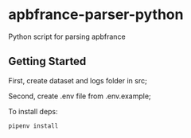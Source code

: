 # apbfrance-parser-python

Python script for parsing apbfrance

## Getting Started

First, create dataset and logs folder in src;

Second, create .env file from .env.example;

To install deps:

```bash
pipenv install
```
